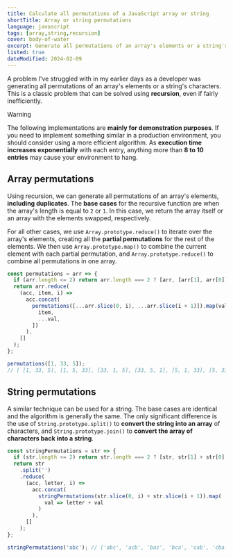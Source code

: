 ```yaml
---
title: Calculate all permutations of a JavaScript array or string
shortTitle: Array or string permutations
language: javascript
tags: [array,string,recursion]
cover: body-of-water
excerpt: Generate all permutations of an array's elements or a string's characters using recursion.
listed: true
dateModified: 2024-02-09
---
```


A problem I've struggled with in my earlier days as a developer was generating all permutations of an array's elements or a string's characters. This is a classic problem that can be solved using **recursion**, even if fairly inefficiently.

> [!WARNING]
>
> The following implementations are **mainly for demonstration purposes**. If you need to implement something similar in a production environment, you should consider using a more efficient algorithm. As **execution time increases exponentially** with each entry, anything more than **8 to 10 entries** may cause your environment to hang.

## Array permutations

Using recursion, we can generate all permutations of an array's elements, **including duplicates**. The **base cases** for the recursive function are when the array's length is equal to `2` or `1`. In this case, we return the array itself or an array with the elements swapped, respectively.

For all other cases, we use `Array.prototype.reduce()` to iterate over the array's elements, creating all the **partial permutations** for the rest of the elements. We then use `Array.prototype.map()` to combine the current element with each partial permutation, and `Array.prototype.reduce()` to combine all permutations in one array.

```js
const permutations = arr => {
  if (arr.length <= 2) return arr.length === 2 ? [arr, [arr[1], arr[0]]] : arr;
  return arr.reduce(
    (acc, item, i) =>
      acc.concat(
        permutations([...arr.slice(0, i), ...arr.slice(i + 1)]).map(val => [
          item,
          ...val,
        ])
      ),
    []
  );
};

permutations([1, 33, 5]);
// [ [1, 33, 5], [1, 5, 33], [33, 1, 5], [33, 5, 1], [5, 1, 33], [5, 33, 1] ]
```

## String permutations

A similar technique can be used for a string. The base cases are identical and the algorithm is generally the same. The only significant difference is the use of `String.prototype.split()` to **convert the string into an array** of characters, and `String.prototype.join()` to **convert the array of characters back into a string**.

```js
const stringPermutations = str => {
  if (str.length <= 2) return str.length === 2 ? [str, str[1] + str[0]] : [str];
  return str
    .split('')
    .reduce(
      (acc, letter, i) =>
        acc.concat(
          stringPermutations(str.slice(0, i) + str.slice(i + 1)).map(
            val => letter + val
          )
        ),
      []
    );
};

stringPermutations('abc'); // ['abc', 'acb', 'bac', 'bca', 'cab', 'cba']
```
